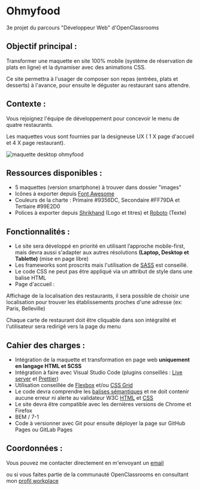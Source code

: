 # Ohmyfood

3e projet du parcours "Développeur Web" d'OpenClassrooms

## Objectif principal : 

Transformer une maquette en site 100% mobile (système de réservation de plats en ligne)
et la dynamiser avec des animations CSS.

Ce site permettra à l'usager de composer son repas (entrées, plats et desserts) à l'avance, pour ensuite le déguster au restaurant sans attendre.

## Contexte : 

Vous rejoignez l'équipe de développement pour concevoir le menu de quatre restaurants.

Les maquettes vous sont fournies par la designeuse UX
( 1 X page d'accueil et 4 X page restaurant).

![maquette desktop ohmyfood](images/maquettes/Desktop_1.png)

## Ressources disponibles :

- 5 maquettes (version smartphone) à trouver dans dossier "images"
- Icônes à exporter depuis [Font Awesome](https://fontawesome.com/)
- Couleurs de la charte : Primaire #9356DC, Secondaire #FF79DA et Tertiaire #99E2D0
- Polices à exporter depuis [Shrikhand](https://fonts.google.com/specimen/Shrikhand) (Logo et titres) et [Roboto](https://fonts.google.com/specimen/Roboto) (Texte)

## Fonctionnalités : 

- Le site sera développé en priorité en utilisant l’approche mobile-first, mais devra aussi s'adapter aux autres résolutions **(Laptop, Desktop et Tablette)** (mise en page libre)
- Les frameworks sont proscrits mais l'utilisation de [SASS](https://sass-lang.com/) est conseillé.
- Le code CSS ne peut pas être appliqué via un attribut de style dans une balise HTML
- Page d'accueil : 

Affichage de la localisation des restaurants, il sera possible de choisir une localisation pour trouver les établissements proches d'une adresse (ex: Paris, Belleville)

Chaque carte de restaurant doit être cliquable dans son intégralité et l'utilisateur sera redirigé vers la page du menu


## Cahier des charges : 

- Intégration de la maquette et transformation en page web **uniquement en langage HTML et SCSS**
- Intégration à faire avec Visual Studio Code (plugins conseillés : [Live server](https://marketplace.visualstudio.com/items?itemName=ritwickdey.LiveServer) et [Prettier](https://marketplace.visualstudio.com/items?itemName=esbenp.prettier-vscode))
- Utilisation conseillée de [Flexbox](https://www.w3schools.com/css/css3_flexbox.asp) et/ou [CSS Grid](https://www.w3schools.com/css/css_grid.asp) 
- Le code devra comprendre les [balises sémantiques](https://ronan-hello.fr/series/html/balises-semantiques-html) et ne doit contenir aucune erreur ni alerte au validateur W3C [HTML](https://validator.w3.org/) et [CSS](https://jigsaw.w3.org/css-validator/)
- Le site devra être compatible avec les dernières versions de Chrome et Firefox
- BEM / 7-1
- Code à versionner avec Git pour ensuite déployer la page sur GitHub Pages ou GitLab Pages

## Coordonnées :

Vous pouvez me contacter directement en m'envoyant un [email](mailto:loup.aubour@gmail.com)

ou si vous faites partie de la communauté OpenClassrooms en consultant mon [profil workplace](https://openclassrooms.workplace.com/profile.php?id=100064072264487)
